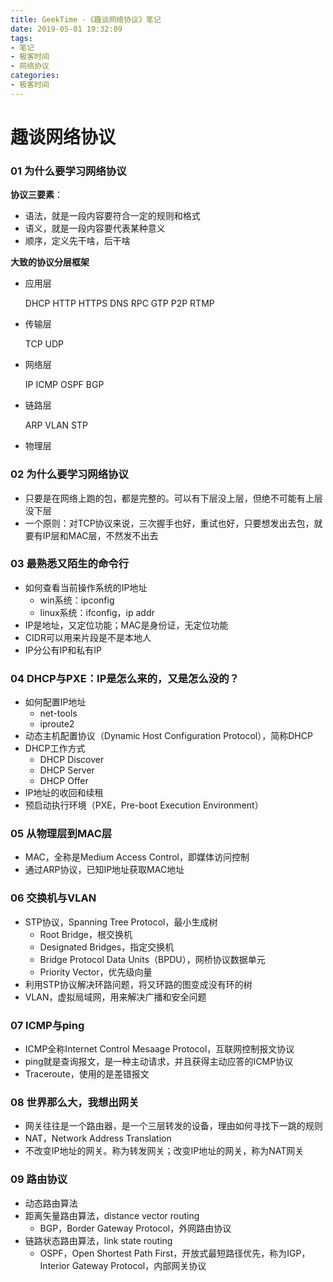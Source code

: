 ```yaml
---
title: GeekTime -《趣谈网络协议》笔记
date: 2019-05-01 19:32:09
tags:
- 笔记
- 极客时间
- 网络协议
categories:
- 极客时间
---
```


# 趣谈网络协议

### 01 为什么要学习网络协议

**协议三要素**：

- 语法，就是一段内容要符合一定的规则和格式
- 语义，就是一段内容要代表某种意义
- 顺序，定义先干啥，后干啥

**大致的协议分层框架**

- 应用层

  DHCP HTTP HTTPS DNS RPC GTP P2P RTMP

- 传输层

  TCP UDP

- 网络层

  IP ICMP OSPF BGP

- 链路层

  ARP VLAN STP

- 物理层

### 02 为什么要学习网络协议

- 只要是在网络上跑的包，都是完整的。可以有下层没上层，但绝不可能有上层没下层
- 一个原则：对TCP协议来说，三次握手也好，重试也好，只要想发出去包，就要有IP层和MAC层，不然发不出去

### 03 最熟悉又陌生的命令行

- 如何查看当前操作系统的IP地址
  - win系统：ipconfig
  - linux系统：ifconfig，ip addr
- IP是地址，又定位功能；MAC是身份证，无定位功能
- CIDR可以用来片段是不是本地人
- IP分公有IP和私有IP

### 04 DHCP与PXE：IP是怎么来的，又是怎么没的？

- 如何配置IP地址
  - net-tools
  - iproute2
- 动态主机配置协议（Dynamic Host Configuration Protocol），简称DHCP
- DHCP工作方式
  - DHCP Discover
  - DHCP Server
  - DHCP Offer
- IP地址的收回和续租
- 预启动执行环境（PXE，Pre-boot Execution Environment）

### 05 从物理层到MAC层

- MAC，全称是Medium Access Control，即媒体访问控制
- 通过ARP协议，已知IP地址获取MAC地址

### 06 交换机与VLAN

- STP协议，Spanning Tree Protocol，最小生成树
  - Root Bridge，根交换机
  - Designated Bridges，指定交换机
  - Bridge Protocol Data Units（BPDU），网桥协议数据单元
  - Priority Vector，优先级向量
- 利用STP协议解决环路问题，将又环路的图变成没有环的树
- VLAN，虚拟局域网，用来解决广播和安全问题

### 07 ICMP与ping

- ICMP全称Internet Control Mesaage Protocol，互联网控制报文协议
- ping就是查询报文，是一种主动请求，并且获得主动应答的ICMP协议
- Traceroute，使用的是差错报文

### 08 世界那么大，我想出网关

- 网关往往是一个路由器，是一个三层转发的设备，理由如何寻找下一跳的规则
- NAT，Network Address Translation
- 不改变IP地址的网关。称为转发网关；改变IP地址的网关，称为NAT网关

### 09 路由协议

- 动态路由算法
- 距离矢量路由算法，distance vector routing
  - BGP，Border Gateway Protocol，外网路由协议
- 链路状态路由算法，link state routing
  - OSPF，Open Shortest Path First，开放式最短路径优先，称为IGP，Interior Gateway Protocol，内部网关协议
